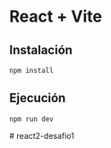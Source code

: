 # React + Vite

## Instalación

```
npm install
```

## Ejecución

```
npm run dev
```
#   r e a c t 2 - d e s a f i o 1  
 